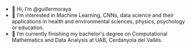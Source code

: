 - 👋 Hi, I’m @guillermoraya
- 👀 I’m interested in Machine Learning, CNNs, data science and their applications in health and environmental sciences, physics, psychology or education.
- 🌱 I’m currently finishing my bachelor's degree on Computational Mathematics and Data Analysis at UAB, Cerdanyola del Vallès.

<!---
guillermoraya/guillermoraya is a ✨ special ✨ repository because its `README.md` (this file) appears on your GitHub profile.
You can click the Preview link to take a look at your changes.
--->
